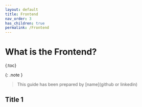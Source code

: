 ```yaml
---
layout: default
title: Frontend
nav_order: 3
has_children: true
permalink: /Frontend
---
```


# What is the Frontend?
{:toc}

{: .note }
> This guide has been prepared by [name](github or linkedin)


## Title 1

